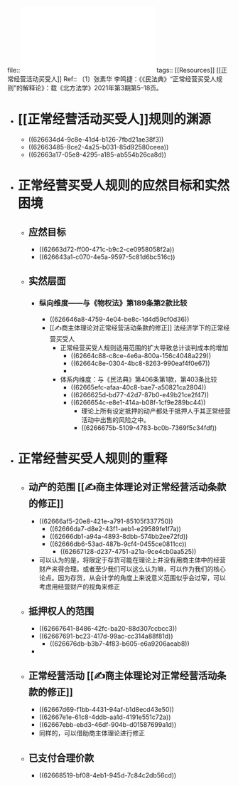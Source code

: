 file:: ![《民法典》“正常经营买受人规则”的解释论_张素华 (1).pdf](../assets/《民法典》“正常经营买受人规则”的解释论_张素华_(1)_1650864512749_0.pdf)
tags:: [[Resources]] [[正常经营活动买受人]]
Ref:: 〔1〕张素华  李鸣捷：《《民法典》“正常经营买受人规则”的解释论》：载《北方法学》2021年第3期第5–18页。

- # [[正常经营活动买受人]]规则的渊源
	- ((626634d4-9c8e-41d4-b126-7fbd21ae38f3))
	- ((62663485-8ce2-4a25-b031-85d92580ceea))
	- ((62663a17-05e8-4295-a185-ab554b26ca8d))
- # 正常经营买受人规则的应然目标和实然困境
	- ## 应然目标
		- ((62663d72-ff00-471c-b9c2-ce0958058f2a))
		- ((626643a1-c070-4e5a-9597-5c81d6bc516c))
	- ## 实然层面
		- ### 纵向维度——与《物权法》第189条第2款比较
			- ((626646a8-4759-4e04-be8c-1d4d59cf0d36))
			- [[✍️商主体理论对正常经营活动条款的修正]] 法经济学下的正常经营买受人
				- 正常经营买受人规则适用范围的扩大导致总计谈判成本的增加
					- ((62664c88-c8ce-4e6a-800a-156c4048a229))
					- ((62664c8e-0304-4bc8-8263-990eaf4f0e67))
					-
				- 体系内维度：与《民法典》第406条第1款，第403条比较
					- ((62665efc-afaa-40c8-bae7-a50821ca2804))
					- ((6266625d-bd77-42d7-87b0-e49b21ce2f47))
					- ((6266654c-e8e1-414a-b08f-1cf9e289bc44))
						- 理论上所有设定抵押的动产都处于抵押人于其正常经营活动中出售的风险之中。
						- ((6266675b-5109-4783-bc0b-7369f5c34fdf))
- # 正常经营买受人规则的重释
	- ## 动产的范围 [[✍️商主体理论对正常经营活动条款的修正]]
		- ((62666af5-20e8-421e-a791-85105f337750))
			- ((62666da7-d8e2-43f1-aeb1-e29589fe1f7a))
			- ((62666db1-a94a-4893-8dbb-574bb2ee72fd))
			- ((62666db6-53ad-487b-9cf4-0455ce0811cc))
				- ((62667128-d237-4751-a21a-9ce4cb0aa525))
		- 可以认为的是，将限定于存货可能在理论上并没有用商主体中的经营财产来得合理。或者至少我们可以这么认为嘛，可以作为我们的核心论点。因为存货，从会计学的角度上来说意义范围似乎会过窄，可以考虑用经营财产的视角来修正
	- ## 抵押权人的范围
		- ((62667641-8486-42fc-ba20-88d307ccbcc3))
		- ((62667691-bc23-417d-99ac-cc314a88f81d))
			- ((626676db-b3b7-4f83-b605-e6a9206aeab8))
		-
	- ## 正常经营活动 [[✍️商主体理论对正常经营活动条款的修正]]
		- ((62667d69-f1bb-4431-94af-b1d8ecd43e50))
		- ((62667e1e-61c8-4ddb-aa1d-4191e551c72a))
		- ((62667ebb-ebd3-46df-904b-d01587699a1d))
		- 同样的，可以借助商主体理论进行修正
	- ## 已支付合理价款
		- ((62668519-bf08-4eb1-945d-7c84c2db56cd))